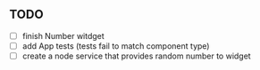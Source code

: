 ## TODO
- [ ] finish Number witdget
- [ ] add App tests (tests fail to match component type)
- [ ] create a node service that provides random number to widget